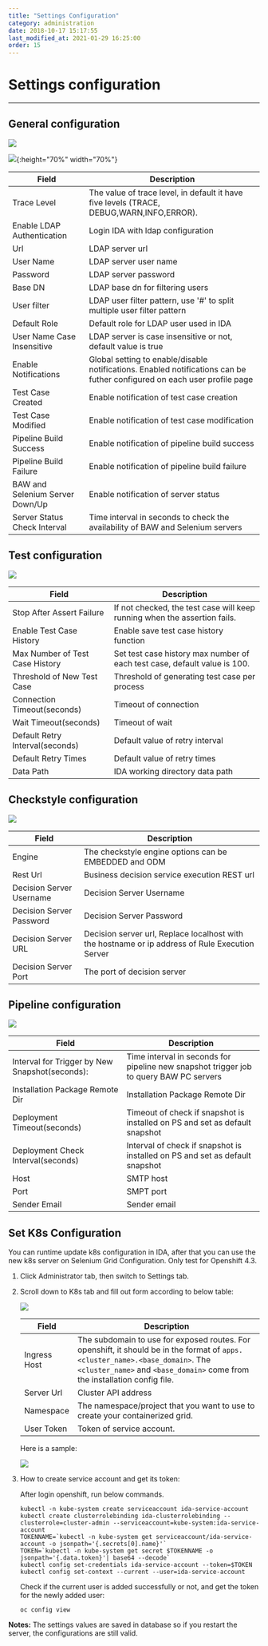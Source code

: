 ```yaml
---
title: "Settings Configuration"
category: administration
date: 2018-10-17 15:17:55
last_modified_at: 2021-01-29 16:25:00
order: 15
---
```


# Settings configuration
***


## General configuration

![][General]

![][General_Notifications]{:height="70%" width="70%"}

Field | Description
--- | ---
Trace Level | The value of trace level, in default it have five levels (TRACE, DEBUG,WARN,INFO,ERROR).
Enable LDAP Authentication | Login IDA with ldap configuration
Url | LDAP server url
User Name | LDAP server user name
Password | LDAP server password
Base DN | LDAP base dn for filtering users
User filter | LDAP user filter pattern, use '#' to split multiple user filter pattern
Default Role | Default role for LDAP user used in IDA
User Name Case Insensitive | LDAP server is case insensitive or not, default value is true
Enable Notifications | Global setting to enable/disable notifications. Enabled notifications can be futher configured on each user profile page
Test Case Created | Enable notification of test case creation
Test Case Modified | Enable notification of test case modification
Pipeline Build Success | Enable notification of pipeline build success
Pipeline Build Failure | Enable notification of pipeline build failure
BAW and Selenium Server Down/Up | Enable notification of server status
Server Status Check Interval | Time interval in seconds to check the availability of BAW and Selenium servers

## Test configuration 

![][Test]

Field | Description
--- | ---
Stop After Assert Failure | If not checked, the test case will keep running when the assertion fails.
Enable Test Case History | Enable save test case history function
Max Number of Test Case History | Set test case history max number of each test case, default value is 100.
Threshold of New Test Case | Threshold of generating test case per process
Connection Timeout(seconds) | Timeout of connection
Wait Timeout(seconds) | Timeout of wait
Default Retry Interval(seconds) | Default value of retry interval
Default Retry Times | Default value of retry times
Data Path | IDA working directory data path

## Checkstyle configuration

![][Checkstyle]

Field | Description
--- | ---
Engine | The checkstyle engine options can be EMBEDDED and ODM
Rest Url | Business decision service execution REST url
Decision Server Username | Decision Server Username
Decision Server Password | Decision Server Password
Decision Server URL | Decision server url, Replace localhost with the hostname or ip address of Rule Execution Server
Decision Server Port | The port of decision server

## Pipeline configuration

![][Pipeline]

Field | Description
--- | ---
Interval for Trigger by New Snapshot(seconds): | Time interval in seconds for pipeline new snapshot trigger job to query BAW PC servers
Installation Package Remote Dir | Installation Package Remote Dir
Deployment Timeout(seconds) | Timeout of check if snapshot is installed on PS and set as default snapshot
Deployment Check Interval(seconds) | Interval of check if snapshot is installed on PS and set as default snapshot
Host | SMTP host
Port | SMPT port
Sender Email | Sender email


## Set K8s Configuration

You can runtime update k8s configuration in IDA, after that you can use the new k8s server on Selenium Grid Configuration. Only test for Openshift 4.3.

  1. Click Administrator tab, then switch to Settings tab.
  2. Scroll down to K8s tab and fill out form according to below table:

     ![][administrator_k8s_setting]
    
     |   Field                | Description                                                         |
     | -------------------|---------------------------                                          |
     | Ingress Host|The subdomain to use for exposed routes. For openshift, it should be in the format of ```apps.<cluster_name>.<base_domain>```. The ```<cluster_name>``` and ```<base_domain>``` come from the installation config file.|  
     | Server Url| Cluster API address |
     | Namespace| The namespace/project that you want to use to create your containerized grid.|  
     | User Token| Token of service account.|

     Here is a sample:

     ![][administrator_k8s_setting_sample]

  3. How to create service account and get its token:

     After login openshift, run below commands.

     ```
     kubectl -n kube-system create serviceaccount ida-service-account
     kubectl create clusterrolebinding ida-clusterrolebinding --clusterrole=cluster-admin --serviceaccount=kube-system:ida-service-account
     TOKENNAME=`kubectl -n kube-system get serviceaccount/ida-service-account -o jsonpath='{.secrets[0].name}'`
     TOKEN=`kubectl -n kube-system get secret $TOKENNAME -o jsonpath='{.data.token}'| base64 --decode`
     kubectl config set-credentials ida-service-account --token=$TOKEN
     kubectl config set-context --current --user=ida-service-account
     ```

     Check if the current user is added successfully or not, and get the token for the newly added user:
     
     ```
     oc config view
     ```


**Notes:**
The settings values are saved in database so if you restart the server, the configurations are still valid.

[administrator_settings]: ../images/administrator/Administrator_settings.png
[administrator_k8s_setting]: ../images/administrator/administrator_k8s_setting.png
[administrator_k8s_setting_sample]: ../images/administrator/administrator_k8s_setting_sample.png
[General]: ../images/references/General.jpg
[General_Notifications]: ../images/references/General_Notifications.jpg
[Test]: ../images/references/Test.jpg
[Pipeline]: ../images/references/Pipeline.jpg
[Checkstyle]: ../images/references/Checkstyle.jpg
